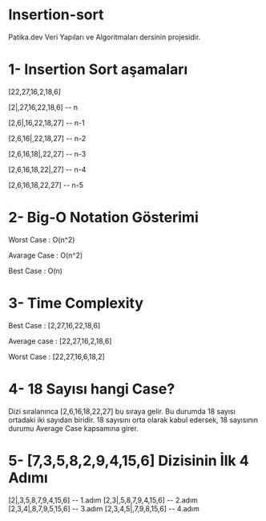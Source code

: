 # Insertion-sort
Patika.dev Veri Yapıları ve Algoritmaları dersinin projesidir.

# 1- Insertion Sort aşamaları

[22,27,16,2,18,6]

[2|,27,16,22,18,6] -- n

[2,6|,16,22,18,27] -- n-1

[2,6,16|,22,18,27] -- n-2

[2,6,16,18|,22,27] -- n-3

[2,6,16,18,22|,27] -- n-4

[2,6,16,18,22,27] -- n-5
# 2- Big-O Notation Gösterimi
Worst Case : O(n^2)

Avarage Case : O(n^2)

Best Case : O(n)

# 3- Time Complexity
Best Case : [2,27,16,22,18,6]

Average case : [22,27,16,2,18,6]

Worst Case : [22,27,16,6,18,2]

# 4- 18 Sayısı hangi Case?
Dizi sıralanınca [2,6,16,18,22,27] bu sıraya gelir. Bu durumda 18 sayısı ortadaki iki sayıdan biridir. 18 sayısını orta olarak kabul edersek, 18 sayısının durumu Average Case kapsamına girer.
# 5- [7,3,5,8,2,9,4,15,6] Dizisinin İlk 4 Adımı
[2|,3,5,8,7,9,4,15,6] -- 1.adım
[2,3|,5,8,7,9,4,15,6] -- 2.adım
[2,3,4|,8,7,9,5,15,6] -- 3.adım
[2,3,4,5|,7,9,8,15,6] -- 4.adım
